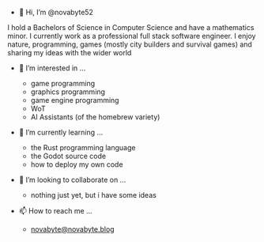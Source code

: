 - 👋 Hi, I’m @novabyte52

I hold a Bachelors of Science in Computer Science and have a mathematics minor.
I currently work as a professional full stack software engineer.
I enjoy nature, programming, games (mostly city builders and survival games) and
sharing my ideas with the wider world

- 👀 I’m interested in ...
  - game programming
  - graphics programming
  - game engine programming
  - WoT
  - AI Assistants (of the homebrew variety)

- 🌱 I’m currently learning ...
  - the Rust programming language
  - the Godot source code
  - how to deploy my own code

- 💞️ I’m looking to collaborate on ...
  - nothing just yet, but i have some ideas

- 📫 How to reach me ...
  - novabyte@novabyte.blog

<!---
novabyte52/novabyte52 is a ✨ special ✨ repository because its `README.md` (this file) appears on your GitHub profile.
You can click the Preview link to take a look at your changes.
--->
